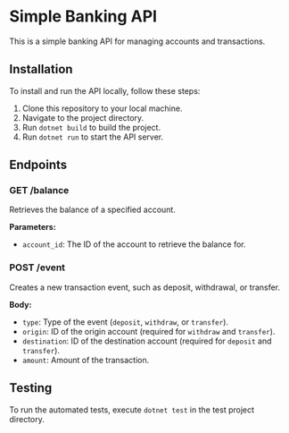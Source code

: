 # Simple Banking API

This is a simple banking API for managing accounts and transactions.

## Installation

To install and run the API locally, follow these steps:

1. Clone this repository to your local machine.
2. Navigate to the project directory.
3. Run `dotnet build` to build the project.
4. Run `dotnet run` to start the API server.

## Endpoints

### GET /balance

Retrieves the balance of a specified account.

**Parameters:**
- `account_id`: The ID of the account to retrieve the balance for.

### POST /event

Creates a new transaction event, such as deposit, withdrawal, or transfer.

**Body:**
- `type`: Type of the event (`deposit`, `withdraw`, or `transfer`).
- `origin`: ID of the origin account (required for `withdraw` and `transfer`).
- `destination`: ID of the destination account (required for `deposit` and `transfer`).
- `amount`: Amount of the transaction.

## Testing

To run the automated tests, execute `dotnet test` in the test project directory.
